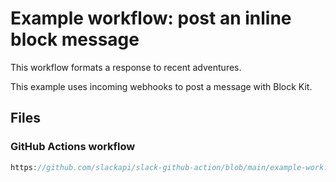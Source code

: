 # Example workflow: post an inline block message

This workflow formats a response to recent adventures.

This example uses incoming webhooks to post a message with Block Kit.

## Files

### GitHub Actions workflow

```js reference
https://github.com/slackapi/slack-github-action/blob/main/example-workflows/Technique_3_Slack_Incoming_Webhook/blocks.yml
```